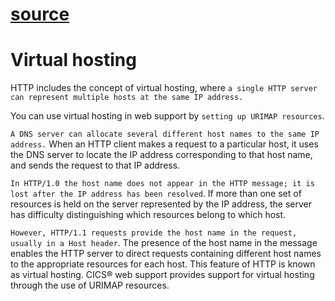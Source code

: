 # [source](https://www.ibm.com/docs/en/cics-ts/6.1?topic=concepts-virtual-hosting#dfhtl_virthost)

# Virtual hosting
HTTP includes the concept of virtual hosting, where `a single HTTP server can represent multiple hosts at the same IP address.` 

You can use virtual hosting in web support by `setting up URIMAP resources`.

`A DNS server can allocate several different host names to the same IP address.` When an HTTP client makes a request to a particular host, it uses the DNS server to locate the IP address corresponding to that host name, and sends the request to that IP address.

`In HTTP/1.0 the host name does not appear in the HTTP message; it is lost after the IP address has been resolved`. If more than one set of resources is held on the server represented by the IP address, the server has difficulty distinguishing which resources belong to which host.

`However, HTTP/1.1 requests provide the host name in the request, usually in a Host header`. The presence of the host name in the message enables the HTTP server to direct requests containing different host names to the appropriate resources for each host. This feature of HTTP is known as virtual hosting. CICS® web support provides support for virtual hosting through the use of URIMAP resources.
